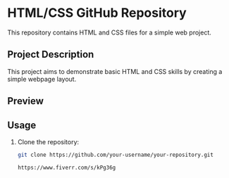 # HTML/CSS GitHub Repository

This repository contains HTML and CSS files for a simple web project.

## Project Description

This project aims to demonstrate basic HTML and CSS skills by creating a simple webpage layout.

## Preview

## Usage

1. Clone the repository:

   ```bash
   git clone https://github.com/your-username/your-repository.git

   https://www.fiverr.com/s/kPg36g
   
